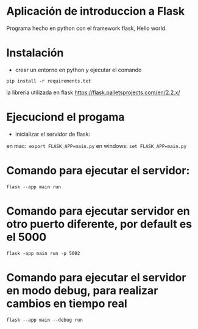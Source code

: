# Aplicación de introduccion a Flask

Programa hecho en python con el framework flask, Hello world.

# Instalación

- crear un entorno en python y ejecutar el comando
```
pip install -r requirements.txt
```
la libreria utilizada en flask https://flask.palletsprojects.com/en/2.2.x/

# Ejecuciond el progama
- inicializar el servidor de flask:

en mac:``` export FLASK_APP=main.py```
en windows: ```set FLASK_APP=main.py```

# Comando para ejecutar el servidor:
```flask --app main run```

# Comando para ejecutar servidor en otro puerto diferente, por default es el 5000
```flask -app main run -p 5002```

# Comando para ejecutar el servidor en modo debug, para realizar cambios en tiempo real 
```flask --app main --debug run```

